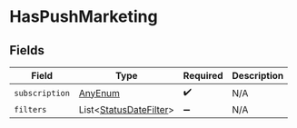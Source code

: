 # HasPushMarketing


## Fields

| Field                                                                  | Type                                                                   | Required                                                               | Description                                                            |
| ---------------------------------------------------------------------- | ---------------------------------------------------------------------- | ---------------------------------------------------------------------- | ---------------------------------------------------------------------- |
| `subscription`                                                         | [AnyEnum](../../models/components/AnyEnum.md)                          | :heavy_check_mark:                                                     | N/A                                                                    |
| `filters`                                                              | List\<[StatusDateFilter](../../models/components/StatusDateFilter.md)> | :heavy_minus_sign:                                                     | N/A                                                                    |